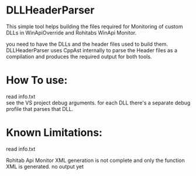 # DLLHeaderParser

This simple tool helps building the files required for Monitoring of custom DLLs in WinApiOverride and Rohitabs WinApi Monitor.

you need to have the DLLs and the header files used to build them. DLLHeaderParser uses CppAst internally to parse the Header files as a compilation
and produces the required output for both tools.

# How To use:
read info.txt
<br>
see the VS project debug arguments. for each DLL there's a separate debug profile that parses that DLL.

# Known Limitations:
read info.txt

Rohitab Api Monitor XML generation is not complete and only the function XML is generated. no output yet
